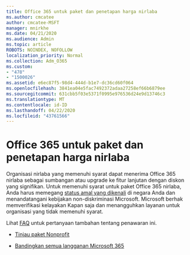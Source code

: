 ```yaml
---
title: Office 365 untuk paket dan penetapan harga nirlaba
ms.author: cmcatee
author: cmcatee-MSFT
manager: mnirkhe
ms.date: 04/21/2020
ms.audience: Admin
ms.topic: article
ROBOTS: NOINDEX, NOFOLLOW
localization_priority: Normal
ms.collection: Adm_O365
ms.custom:
- "478"
- "1500026"
ms.assetid: e6ec87f5-98d4-444d-b1e7-dc36cd60f064
ms.openlocfilehash: 3841ea04e5fac7492372adaa27258ef66b6879ee
ms.sourcegitcommit: 631cbb5f03e5371f0995e976536d24e9d13746c3
ms.translationtype: MT
ms.contentlocale: id-ID
ms.lasthandoff: 04/22/2020
ms.locfileid: "43761566"
---
```

# <a name="office-365-for-nonprofit-plans-and-pricing"></a>Office 365 untuk paket dan penetapan harga nirlaba

Organisasi nirlaba yang memenuhi syarat dapat menerima Office 365 nirlaba sebagai sumbangan atau upgrade ke fitur lanjutan dengan diskon yang signifikan. Untuk memenuhi syarat untuk paket Office 365 nirlaba, Anda harus memegang [status amal yang dikenali](https://go.microsoft.com/fwlink/p/?LinkID=330253) di negara Anda dan menandatangani kebijakan non-diskriminasi Microsoft. Microsoft berhak memverifikasi kelayakan Kapan saja dan menangguhkan layanan untuk organisasi yang tidak memenuhi syarat.
  
Lihat [FAQ](https://products.office.com/nonprofit/office-365-nonprofit) untuk pertanyaan tambahan tentang penawaran ini.
  
- [Tinjau paket Nonprofit](https://products.office.com/nonprofit/office-365-nonprofit-plans-and-pricing?tab=1)

- [Bandingkan semua langganan Microsoft 365](https://products.office.com/business/compare-more-office-365-for-business-plans)
